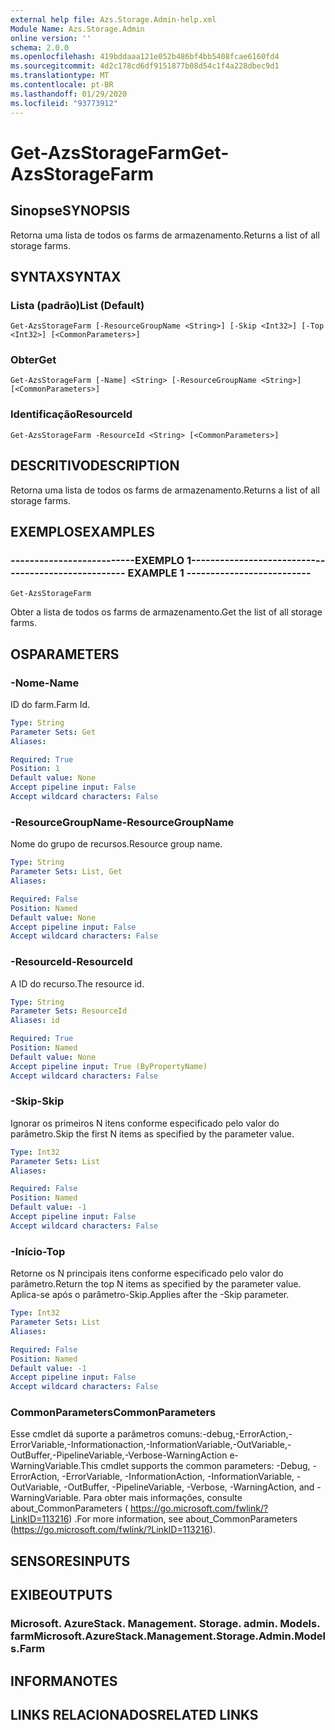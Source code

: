 ```yaml
---
external help file: Azs.Storage.Admin-help.xml
Module Name: Azs.Storage.Admin
online version: ''
schema: 2.0.0
ms.openlocfilehash: 419bddaaa121e052b486bf4bb5408fcae6160fd4
ms.sourcegitcommit: 4d2c178cd6df9151877b08d54c1f4a228dbec9d1
ms.translationtype: MT
ms.contentlocale: pt-BR
ms.lasthandoff: 01/29/2020
ms.locfileid: "93773912"
---
```

# <span data-ttu-id="fc142-101">Get-AzsStorageFarm</span><span class="sxs-lookup"><span data-stu-id="fc142-101">Get-AzsStorageFarm</span></span>

## <span data-ttu-id="fc142-102">Sinopse</span><span class="sxs-lookup"><span data-stu-id="fc142-102">SYNOPSIS</span></span>
<span data-ttu-id="fc142-103">Retorna uma lista de todos os farms de armazenamento.</span><span class="sxs-lookup"><span data-stu-id="fc142-103">Returns a list of all storage farms.</span></span>

## <span data-ttu-id="fc142-104">SYNTAX</span><span class="sxs-lookup"><span data-stu-id="fc142-104">SYNTAX</span></span>

### <span data-ttu-id="fc142-105">Lista (padrão)</span><span class="sxs-lookup"><span data-stu-id="fc142-105">List (Default)</span></span>
```
Get-AzsStorageFarm [-ResourceGroupName <String>] [-Skip <Int32>] [-Top <Int32>] [<CommonParameters>]
```

### <span data-ttu-id="fc142-106">Obter</span><span class="sxs-lookup"><span data-stu-id="fc142-106">Get</span></span>
```
Get-AzsStorageFarm [-Name] <String> [-ResourceGroupName <String>] [<CommonParameters>]
```

### <span data-ttu-id="fc142-107">Identificação</span><span class="sxs-lookup"><span data-stu-id="fc142-107">ResourceId</span></span>
```
Get-AzsStorageFarm -ResourceId <String> [<CommonParameters>]
```

## <span data-ttu-id="fc142-108">DESCRITIVO</span><span class="sxs-lookup"><span data-stu-id="fc142-108">DESCRIPTION</span></span>
<span data-ttu-id="fc142-109">Retorna uma lista de todos os farms de armazenamento.</span><span class="sxs-lookup"><span data-stu-id="fc142-109">Returns a list of all storage farms.</span></span>

## <span data-ttu-id="fc142-110">EXEMPLOS</span><span class="sxs-lookup"><span data-stu-id="fc142-110">EXAMPLES</span></span>

### <span data-ttu-id="fc142-111">--------------------------EXEMPLO 1--------------------------</span><span class="sxs-lookup"><span data-stu-id="fc142-111">-------------------------- EXAMPLE 1 --------------------------</span></span>
```
Get-AzsStorageFarm
```

<span data-ttu-id="fc142-112">Obter a lista de todos os farms de armazenamento.</span><span class="sxs-lookup"><span data-stu-id="fc142-112">Get the list of all storage farms.</span></span>

## <span data-ttu-id="fc142-113">OS</span><span class="sxs-lookup"><span data-stu-id="fc142-113">PARAMETERS</span></span>

### <span data-ttu-id="fc142-114">-Nome</span><span class="sxs-lookup"><span data-stu-id="fc142-114">-Name</span></span>
<span data-ttu-id="fc142-115">ID do farm.</span><span class="sxs-lookup"><span data-stu-id="fc142-115">Farm Id.</span></span>

```yaml
Type: String
Parameter Sets: Get
Aliases: 

Required: True
Position: 1
Default value: None
Accept pipeline input: False
Accept wildcard characters: False
```

### <span data-ttu-id="fc142-116">-ResourceGroupName</span><span class="sxs-lookup"><span data-stu-id="fc142-116">-ResourceGroupName</span></span>
<span data-ttu-id="fc142-117">Nome do grupo de recursos.</span><span class="sxs-lookup"><span data-stu-id="fc142-117">Resource group name.</span></span>

```yaml
Type: String
Parameter Sets: List, Get
Aliases: 

Required: False
Position: Named
Default value: None
Accept pipeline input: False
Accept wildcard characters: False
```

### <span data-ttu-id="fc142-118">-ResourceId</span><span class="sxs-lookup"><span data-stu-id="fc142-118">-ResourceId</span></span>
<span data-ttu-id="fc142-119">A ID do recurso.</span><span class="sxs-lookup"><span data-stu-id="fc142-119">The resource id.</span></span>

```yaml
Type: String
Parameter Sets: ResourceId
Aliases: id

Required: True
Position: Named
Default value: None
Accept pipeline input: True (ByPropertyName)
Accept wildcard characters: False
```

### <span data-ttu-id="fc142-120">-Skip</span><span class="sxs-lookup"><span data-stu-id="fc142-120">-Skip</span></span>
<span data-ttu-id="fc142-121">Ignorar os primeiros N itens conforme especificado pelo valor do parâmetro.</span><span class="sxs-lookup"><span data-stu-id="fc142-121">Skip the first N items as specified by the parameter value.</span></span>

```yaml
Type: Int32
Parameter Sets: List
Aliases: 

Required: False
Position: Named
Default value: -1
Accept pipeline input: False
Accept wildcard characters: False
```

### <span data-ttu-id="fc142-122">-Início</span><span class="sxs-lookup"><span data-stu-id="fc142-122">-Top</span></span>
<span data-ttu-id="fc142-123">Retorne os N principais itens conforme especificado pelo valor do parâmetro.</span><span class="sxs-lookup"><span data-stu-id="fc142-123">Return the top N items as specified by the parameter value.</span></span>
<span data-ttu-id="fc142-124">Aplica-se após o parâmetro-Skip.</span><span class="sxs-lookup"><span data-stu-id="fc142-124">Applies after the -Skip parameter.</span></span>

```yaml
Type: Int32
Parameter Sets: List
Aliases: 

Required: False
Position: Named
Default value: -1
Accept pipeline input: False
Accept wildcard characters: False
```

### <span data-ttu-id="fc142-125">CommonParameters</span><span class="sxs-lookup"><span data-stu-id="fc142-125">CommonParameters</span></span>
<span data-ttu-id="fc142-126">Esse cmdlet dá suporte a parâmetros comuns:-debug,-ErrorAction,-ErrorVariable,-Informationaction,-InformationVariable,-OutVariable,-OutBuffer,-PipelineVariable,-Verbose-WarningAction e-WarningVariable.</span><span class="sxs-lookup"><span data-stu-id="fc142-126">This cmdlet supports the common parameters: -Debug, -ErrorAction, -ErrorVariable, -InformationAction, -InformationVariable, -OutVariable, -OutBuffer, -PipelineVariable, -Verbose, -WarningAction, and -WarningVariable.</span></span> <span data-ttu-id="fc142-127">Para obter mais informações, consulte about_CommonParameters ( https://go.microsoft.com/fwlink/?LinkID=113216) .</span><span class="sxs-lookup"><span data-stu-id="fc142-127">For more information, see about_CommonParameters (https://go.microsoft.com/fwlink/?LinkID=113216).</span></span>

## <span data-ttu-id="fc142-128">SENSORES</span><span class="sxs-lookup"><span data-stu-id="fc142-128">INPUTS</span></span>

## <span data-ttu-id="fc142-129">EXIBE</span><span class="sxs-lookup"><span data-stu-id="fc142-129">OUTPUTS</span></span>

### <span data-ttu-id="fc142-130">Microsoft. AzureStack. Management. Storage. admin. Models. farm</span><span class="sxs-lookup"><span data-stu-id="fc142-130">Microsoft.AzureStack.Management.Storage.Admin.Models.Farm</span></span>

## <span data-ttu-id="fc142-131">INFORMA</span><span class="sxs-lookup"><span data-stu-id="fc142-131">NOTES</span></span>

## <span data-ttu-id="fc142-132">LINKS RELACIONADOS</span><span class="sxs-lookup"><span data-stu-id="fc142-132">RELATED LINKS</span></span>

